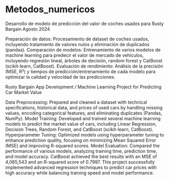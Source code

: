 # Metodos_numericos
Desarrollo de modelo de predicción del valor de coches usados para Rusty Bargain Agosto 2024

Preparación de datos: Procesamiento de dataset de coches usados, incluyendo tratamiento de valores nulos y eliminación de duplicados (pandas).
Comparación de modelos: Entrenamiento de varios modelos de machine learning para predecir el valor de mercado de vehículos, incluyendo regresión lineal, árboles de decisión, random forest y CatBoost (scikit-learn, CatBoost).
Evaluación de rendimiento: Análisis de la precisión (MSE, R²) y tiempos de predicción/entrenamiento de cada modelo para optimizar la calidad y velocidad de las predicciones.


Rusty Bargain App Development / Machine Learning Project for Predicting Car Market Value

Data Preprocessing: Prepared and cleaned a dataset with technical specifications, historical data, and prices of used cars by handling missing values, encoding categorical features, and eliminating duplicates (Pandas, NumPy).
Model Training: Developed and trained several machine learning models to predict the market value of cars, including Linear Regression, Decision Trees, Random Forest, and CatBoost (scikit-learn, CatBoost).
Hyperparameter Tuning: Optimized models using hyperparameter tuning to enhance prediction quality, focusing on minimizing Mean Squared Error (MSE) and improving R-squared scores.
Model Evaluation: Compared the performance of various models, analyzing training time, prediction time, and model accuracy. CatBoost achieved the best results with an MSE of 4,065,543 and an R-squared score of 0.7997.
This project successfully implemented advanced regression techniques to predict car prices with high accuracy while balancing training speed and model performance.

